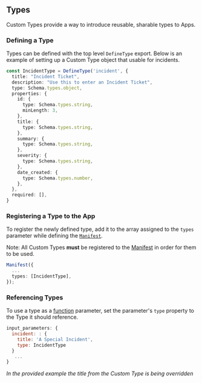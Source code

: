 ## Types
Custom Types provide a way to introduce reusable, sharable types to Apps.

### Defining a Type

Types can be defined with the top level `DefineType` export. Below is an example of setting up a Custom Type object that usable for incidents.

```ts
const IncidentType = DefineType('incident', {
  title: "Incident Ticket",
  description: "Use this to enter an Incident Ticket",
  type: Schema.types.object,
  properties: {
    id: {
      type: Schema.types.string,
      minLength: 3,
    },
    title: {
      type: Schema.types.string,
    },
    summary: {
      type: Schema.types.string,
    },
    severity: {
      type: Schema.types.string,
    },
    date_created: {
      type: Schema.types.number,
    },
  },
  required: [],
}
```

### Registering a Type to the App
To register the newly defined type, add it to the array assigned to the `types` parameter while defining the [`Manifest`][manifest].

Note: All Custom Types **must** be registered to the [Manifest][manifest] in order for them to be used.

```ts
Manifest({
  ...
  types: [IncidentType],
});

```

### Referencing Types
To use a type as a [function][functions] parameter, set the parameter's `type` property to the Type it should reference.

```js
input_parameters: {
  incident: : {
    title: 'A Special Incident',
    type: IncidentType
  }
   ...
}

```
_In the provided example the title from the Custom Type is being overridden_

[functions]: ./functions.md
[manifest]: ./manifest.md
